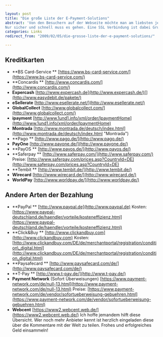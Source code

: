 ```yaml
---

layout: post
title: "Die große Liste der E-Payment-Solutions"
abstract: 'Von den Besuchern auf der Webseite möchte man am liebsten jede Menge Geld haben. Und das sollen sie am besten gleich über die Seite bezahlen. Per Kreditkarte, Überweisung, PayPal, Webcents oder was auch immer!
Nur sicher und schnell muss es gehen. Eine SSL Verbindung ist dabei Grundvoraussetzung; und anschließend braucht man nur noch einen Anbieter der einem die wirklich lästige Bezahlabwicklung abnimmt. Es folgt die große Übersicht der verfügbaren Dienste.'
categories: Links
redirect_from: "2009/02/05/die-grosse-liste-der-e-payment-solutions/"

---
```


## Kreditkarten

* **BS Card-Service **
[https://www.bs-card-service.com/](https://www.bs-card-service.com/)
* **Concardis **
[http://www.concardis.com/](http://www.concardis.com/)
* **Expercash**
[http://www.expercash.de](http://www.expercash.de/)[](http://www.easydebit.de/pakete/)
* **eSellerate**
[http://www.esellerate.net/](http://www.esellerate.net/)
* **GlobalCollect**
[http://www.globalcollect.com/](http://www.globalcollect.com/)
* **ipayment**
[http://www.1und1.info/xml/order/IpaymentHome](http://www.1und1.info/xml/order/IpaymentHome)
* **Montrada**
[http://www.montrada.de/deutsch/index.html](http://www.montrada.de/deutsch/index.html "Montrada")
* **Pago **
[http://www.pago.de/](http://www.pago.de/)
* **PayOne**
[http://www.payone.de/](http://www.payone.de/)
* **PayOS **
[http://www.payos.de/](http://www.payos.de/)
* **Saferpay **
[http://www.saferpay.com/](http://www.saferpay.com/)
Preise: [http://www.saferpay.com/prices.asp?CountryId=DE](http://www.saferpay.com/prices.asp?CountryId=DE)
* **Tembit **
[http://www.tembit.de/](http://www.tembit.de/)
* **Wirecard**
[http://www.wirecard.de/](http://www.wirecard.de/)
* **WorldPay**
[http://www.worldpay.de/](http://www.worldpay.de/)

## Andere Arten der Bezahlung

* **PayPal **
[http://www.paypal.de](http://www.paypal.de)
Kosten: [https://www.paypal-deutschland.de/haendler/vorteile/kosteneffizienz.html](https://www.paypal-deutschland.de/haendler/vorteile/kosteneffizienz.html)
* **Click&Buy **
[http://www.clickandbuy.com](http://www.clickandbuy.com)
Kosten: [http://www.clickandbuy.com/DE/de/merchantportal/registration/condition\_digital.html](http://www.clickandbuy.com/DE/de/merchantportal/registration/condition_digital.html)
* **Paysafecard **
[http://www.paysafecard.com/de/](http://www.paysafecard.com/de/)
* **T-Pay **
[http://www.t-pay.de/](http://www.t-pay.de/)
* **Payment Network** (Sofort Überweisungen)
[https://www.payment-network.com/de/null-13.html](https://www.payment-network.com/de/null-13.html)
Preise: [https://www.payment-network.com/de/vendor/sofortueberweisung-gebuehren.html](https://www.payment-network.com/de/vendor/sofortueberweisung-gebuehren.html)
* **Webcent**
[https://www2.webcent.web.de/](https://www2.webcent.web.de/)
Ich hoffe jemandem hilft diese Übersicht. Wer noch mehr Anbieter kennt ist herzlich eingeladen diese über die Kommentare mit der Welt zu teilen.
Frohes und erfolgreiches Geld einsammeln!